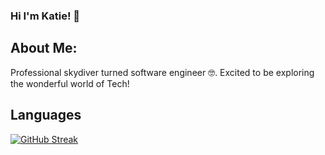 ### Hi I'm Katie! 🤪

## About Me:
Professional skydiver turned software engineer 🤓. Excited to be exploring the wonderful world of Tech!
## Languages
[![GitHub Streak](https://streak-stats.demolab.com/?user=KatiePee&theme=tokyonight)](https://git.io/streak-stats)

<!--
**KatiePee/KatiePee** is a ✨ _special_ ✨ repository because its `README.md` (this file) appears on your GitHub profile.

Here are some ideas to get you started:

- 🔭 I’m currently working on ...
- 🌱 I’m currently learning ...
- 👯 I’m looking to collaborate on ...
- 🤔 I’m looking for help with ...
- 💬 Ask me about ...
- 📫 How to reach me: ...
- 😄 Pronouns: ...
- ⚡ Fun fact: ...
-->
